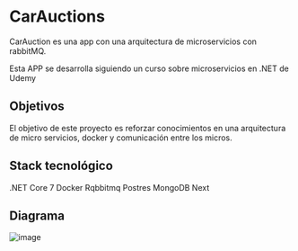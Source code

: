 # CarAuctions
CarAuction es una app con una arquitectura de microservicios con rabbitMQ.

Esta APP se desarrolla siguiendo un curso sobre microservicios en .NET de Udemy

## Objetivos
El objetivo de este proyecto es reforzar conocimientos en una arquitectura de micro servicios, docker y comunicación entre los micros.

## Stack tecnológico

.NET Core 7
Docker
Rqbbitmq
Postres
MongoDB
Next

## Diagrama
![image](https://github.com/MarioCSan/CarAuctions/assets/40211718/23b261a7-04c6-4b62-a563-f40bc6cdd5f9)
